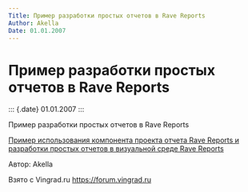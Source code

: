 ```yaml
---
Title: Пример разработки простых отчетов в Rave Reports
Author: Akella
Date: 01.01.2007
---
```



Пример разработки простых отчетов в Rave Reports
================================================

::: {.date}
01.01.2007
:::

Пример разработки простых отчетов в Rave Reports

[Пример использования компонента проекта отчета Rave Reports и
разработки простых отчетов в визуальной среде Rave
Reports](/zip/25_1.zip)

Автор: Akella

Взято с Vingrad.ru <https://forum.vingrad.ru>
